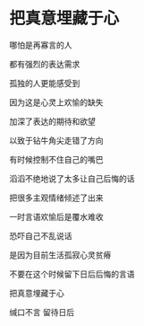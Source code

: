 
# 把真意埋藏于心


哪怕是再寡言的人

都有强烈的表达需求

孤独的人更能感受到

因为这是心灵上欢愉的缺失

加深了表达的期待和欲望

以致于钻牛角尖走错了方向


有时候控制不住自己的嘴巴

滔滔不绝地说了太多让自己后悔的话

把很多主观情绪倾述了出来

一时言语欢愉后是覆水难收


恐吓自己不乱说话

是因为目前生活孤寂心灵贫瘠

不要在这个时候留下日后后悔的言语

把真意埋藏于心 

缄口不言 留待日后